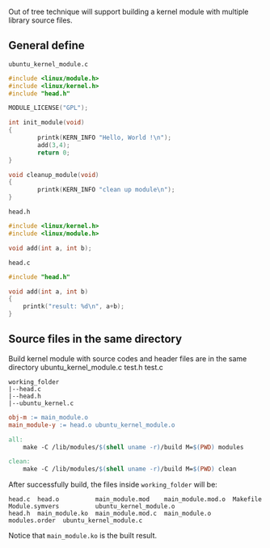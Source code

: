 Out of tree technique will support building a kernel module with multiple library source files.

## General define

``ubuntu_kernel_module.c``

```c
#include <linux/module.h>
#include <linux/kernel.h>
#include "head.h"

MODULE_LICENSE("GPL");

int init_module(void)
{
        printk(KERN_INFO "Hello, World !\n");
        add(3,4);
        return 0;
}

void cleanup_module(void)
{
        printk(KERN_INFO "clean up module\n");
}
```

``head.h``
```c
#include <linux/kernel.h>
#include <linux/module.h>

void add(int a, int b);
```

``head.c``

```c
#include "head.h"

void add(int a, int b)
{
    printk("result: %d\n", a+b);
}
```
## Source files in the same directory

Build kernel module with source codes and header files are in the same directory ubuntu_kernel_module.c test.h test.c

```
working_folder
|--head.c
|--head.h
|--ubuntu_kernel.c
```

```Makefile
obj-m := main_module.o
main_module-y := head.o ubuntu_kernel_module.o

all:
	make -C /lib/modules/$(shell uname -r)/build M=$(PWD) modules

clean:
	make -C /lib/modules/$(shell uname -r)/build M=$(PWD) clean
```

After successfully build, the files inside ``working_folder`` will be:

```
head.c  head.o          main_module.mod    main_module.mod.o  Makefile       Module.symvers          ubuntu_kernel_module.o
head.h  main_module.ko  main_module.mod.c  main_module.o      modules.order  ubuntu_kernel_module.c
```

Notice that ``main_module.ko`` is the built result.

